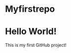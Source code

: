 # Myfirstrepo
<html>
<head>
  <title>My First GitHub Project</title>
</head>
<body>
  <h1>Hello World!</h1>
  <p>This is my first GitHub project!</p>
</body>
</html>
